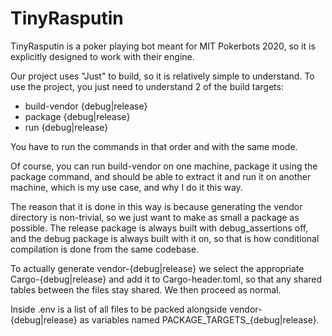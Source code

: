 # TinyRasputin

TinyRasputin is a poker playing bot meant for MIT Pokerbots 2020, so it is explicitly designed to work with their engine.


Our project uses "Just" to build, so it is relatively simple to understand.
To use the project, you just need to understand 2 of the build targets:

- build-vendor {debug|release}
- package {debug|release}
- run {debug|release}

You have to run the commands in that order and with the same mode.

Of course, you can run build-vendor on one machine, package it using the package command, and should be able to extract it and run it on another machine, which is my use case, and why I do it this way.

The reason that it is done in this way is because generating the vendor directory is non-trivial, so we just want to make as small a package as possible. The release package is always built with debug_assertions off, and the debug package is always built with it on, so that is how conditional compilation is done from the same codebase.

To actually generate vendor-{debug|release} we select the appropriate
Cargo-{debug|release} and add it to Cargo-header.toml, so that any
shared tables between the files stay shared. We then proceed as normal.


Inside .env is a list of all files to be packed alongside vendor-{debug|release} as variables named PACKAGE_TARGETS_{debug|release}.